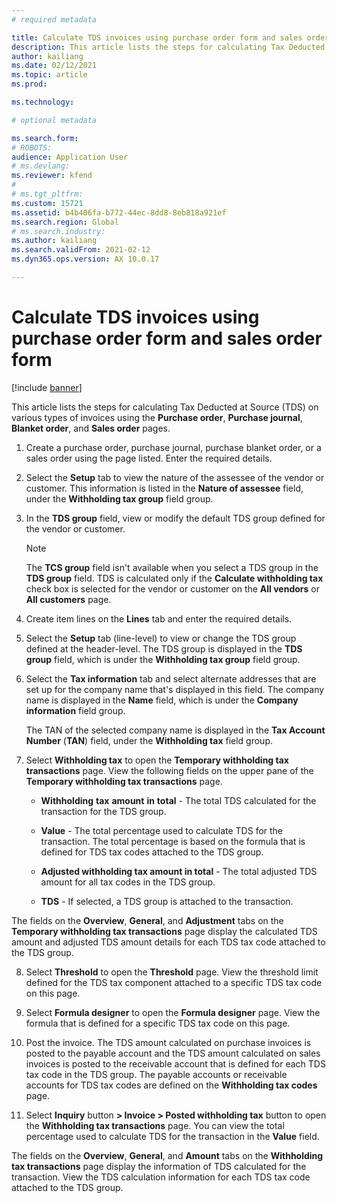 ```yaml
---
# required metadata

title: Calculate TDS invoices using purchase order form and sales order form
description: This article lists the steps for calculating Tax Deducted at Source (TDS) on various types of invoices.
author: kailiang
ms.date: 02/12/2021
ms.topic: article
ms.prod: 

ms.technology: 

# optional metadata

ms.search.form: 
# ROBOTS: 
audience: Application User
# ms.devlang: 
ms.reviewer: kfend
# 
# ms.tgt_pltfrm: 
ms.custom: 15721
ms.assetid: b4b406fa-b772-44ec-8dd8-8eb818a921ef
ms.search.region: Global
# ms.search.industry: 
ms.author: kailiang
ms.search.validFrom: 2021-02-12
ms.dyn365.ops.version: AX 10.0.17

---
```


# Calculate TDS invoices using purchase order form and sales order form

[!include [banner](../includes/banner.md)]

This article lists the steps for calculating Tax Deducted at Source (TDS) on various types of invoices using the **Purchase order**, **Purchase journal**, **Blanket order**, and **Sales order** pages.

1. Create a purchase order, purchase journal, purchase blanket order, or a sales order using the page listed. Enter the required details.

2. Select the **Setup** tab to view the nature of the assessee of the vendor or customer. This information is listed in the **Nature of assessee** field, under the **Withholding tax group** field group.

3. In the **TDS group** field, view or modify the default TDS group defined for the vendor or customer.

   > [!NOTE]
   > The **TCS group** field isn't available when you select a TDS group in the **TDS group** field. TDS is calculated only if the **Calculate withholding tax** check box is selected for the vendor or customer on the **All vendors** or **All customers** page.  

4. Create item lines on the **Lines** tab and enter the required details.

5. Select the **Setup** tab (line-level) to view or change the TDS group defined at the header-level. The TDS group is displayed in the **TDS group** field, which is under the **Withholding tax group** field group.

6. Select the **Tax information** tab and select alternate addresses that are set up for the company name that's displayed in this field. The company name is displayed in the **Name** field, which is under the **Company information** field group. 

   The TAN of the selected company name is displayed in the **Tax Account Number** (**TAN**) field, under the **Withholding tax** field group. 

7. Select **Withholding tax** to open the **Temporary withholding tax transactions** page. View the following fields on the upper pane of the **Temporary withholding tax transactions** page.

   - **Withholding** **tax** **amount** **in** **total** - The total TDS calculated for the transaction for the TDS group.

   - **Value** - The total percentage used to calculate TDS for the transaction. The total percentage is based on the formula that is defined for TDS tax codes attached to the TDS group.

   - **Adjusted withholding tax amount in total** - The total adjusted TDS amount for all tax codes in the TDS group.

   - **TDS** - If selected, a TDS group is attached to the transaction.

The fields on the **Overview**, **General**, and **Adjustment** tabs on the **Temporary withholding tax transactions** page display the calculated TDS amount and adjusted TDS amount details for each TDS tax code attached to the TDS group.

8. Select **Threshold** to open the **Threshold** page. View the threshold limit defined for the TDS tax component attached to a specific TDS tax code on this page.

9. Select **Formula designer** to open the **Formula designer** page. View the formula that is defined for a specific TDS tax code on this page. 

10. Post the invoice. The TDS amount calculated on purchase invoices is posted to the payable account and the TDS amount calculated on sales invoices is posted to the receivable account that is defined for each TDS tax code in the TDS group. The payable accounts or receivable accounts for TDS tax codes are defined on the **Withholding tax codes** page.

11. Select **Inquiry** button **> Invoice > Posted withholding tax** button to open the **Withholding tax transactions** page. You can view the total percentage used to calculate TDS for the transaction in the **Value** field.

The fields on the **Overview**, **General**, and **Amount** tabs on the **Withholding tax transactions** page display the information of TDS calculated for the transaction. View the TDS calculation information for each TDS tax code attached to the TDS group.
